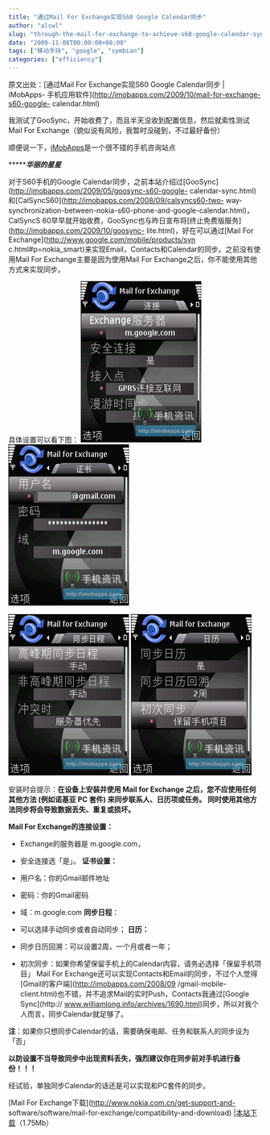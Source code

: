 ```yaml
---
title: "通过Mail For Exchange实现S60 Google Calendar同步"
author: "alswl"
slug: "through-the-mail-for-exchange-to-achieve-s60-google-calendar-sync"
date: "2009-11-08T00:00:00+08:00"
tags: ["移动手持", "google", "symbian"]
categories: ["efficiency"]
---
```


原文出处：[通过Mail For Exchange实现S60 Google Calendar同步 | iMobApps-
手机应用软件](http://imobapps.com/2009/10/mail-for-exchange-s60-google-
calendar.html)

我测试了GooSync，开始收费了，而且半天没收到配置信息，然后就索性测试Mail For Exchange（貌似说有风险，我暂时没碰到，不过最好备份）

顺便说一下，[iMobApps](http://imobapps.com/)是一个很不错的手机咨询站点

******************************华丽的星星*************************

对于S60手机的Google
Calendar同步，之前本站介绍过[GooSync](http://imobapps.com/2009/05/goosync-s60-google-
calendar-sync.html)和[CalSyncS60](http://imobapps.com/2008/09/calsyncs60-two-
way-synchronization-between-nokia-s60-phone-and-google-calendar.html)，CalSyncS
60早早就开始收费，GooSync也与昨日宣布将[终止免费版服务](http://imobapps.com/2009/10/goosync-
lite.html)，好在可以通过[Mail For Exchange](http://www.google.com/mobile/products/syn
c.html#p=nokia_smart)来实现Email，Contacts和Calendar的同步。之前没有使用Mail For
Exchange主要是因为使用Mail For Exchange之后，你不能使用其他方式来实现同步。

具体设置可以看下图： ![image](/images/upload_dropbox/200911/tlu16djx.jpg)
![image](/images/upload_dropbox/200911/fwjcuuge.jpg)

![image](/images/upload_dropbox/200911/siait7ew.jpg)
![image](/images/upload_dropbox/200911/g3qei8kl.jpg)

安装时会提示：**在设备上安装并使用 Mail for Exchange 之后，您不应使用任何其他方法 (例如诺基亚 PC 套件)
来同步联系人、日历项或任务。 同时使用其他方法同步将会导致数据丢失、重复或损坏。**

**Mail For Exchange的连接设置：**

  * Exchange的服务器是 m.google.com，
  * 安全连接选「是」。
**证书设置：**

  * 用户名：你的Gmail邮件地址
  * 密码：你的Gmail密码
  * 域：m.google.com
**同步日程**： 

  * 可以选择手动同步或者自动同步；
**日历：**

  * 同步日历回溯：可以设置2周，一个月或者一年；
  * 初次同步：如果你希望保留手机上的Calendar内容，请务必选择「保留手机项目」
Mail For
Exchange还可以实现Contacts和Email的同步，不过个人觉得[Gmail的客户端](http://imobapps.com/2008/09
/gmail-mobile-client.html)也不错，并不追求Mail的实时Push，Contacts我通过[Google Sync](http://
www.williamlong.info/archives/1690.html)同步，所以对我个人而言，同步Calendar就足够了。

**注**：如果你只想同步Calendar的话，需要确保电邮、任务和联系人的同步设为「否」

**以防设置不当导致同步中出现资料丢失，强烈建议你在同步前对手机进行备份！！！**

经试验，单独同步Calendar的话还是可以实现和PC套件的同步。

[Mail For Exchange下载](http://www.nokia.com.cn/get-support-and-
software/software/mail-for-exchange/compatibility-and-download)
|[本站下载](http://www.boxcn.net/shared/xbtyu83yd8)（1.75Mb）

